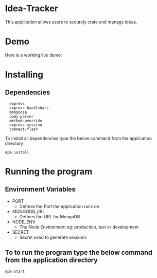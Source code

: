 # Idea-Tracker

This application allows users to securely crate and manage ideas.

# Demo

Here is a working live demo:


# Installing
## Dependencies
```
  express
  express-handlebars
  mongoose
  body-parser
  method-override
  express-session
  connect-flash

```

To install all dependencies type the below command from the application directory

```
npm install

```
# Running the program

## Environment Variables
- PORT
  - Defines the Port the application runs on
- MONGODB_URI
  - Defines the URL for MongoDB
- NODE_ENV
  - The Node Environment eg: production, test or development
- SECRET
  - Secret used to generate sessions

## To to run the program type the below command from the application directory

```
npm start

```
